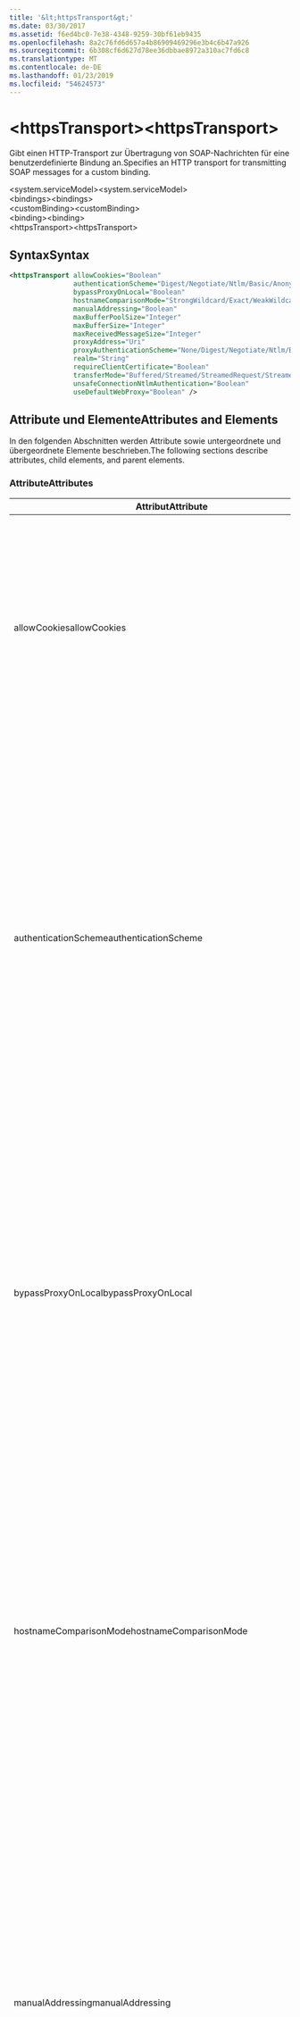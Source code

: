 ```yaml
---
title: '&lt;httpsTransport&gt;'
ms.date: 03/30/2017
ms.assetid: f6ed4bc0-7e38-4348-9259-30bf61eb9435
ms.openlocfilehash: 8a2c76fd6d657a4b86909469296e3b4c6b47a926
ms.sourcegitcommit: 6b308cf6d627d78ee36dbbae8972a310ac7fd6c8
ms.translationtype: MT
ms.contentlocale: de-DE
ms.lasthandoff: 01/23/2019
ms.locfileid: "54624573"
---
```

# <a name="lthttpstransportgt"></a><span data-ttu-id="79173-102">&lt;httpsTransport&gt;</span><span class="sxs-lookup"><span data-stu-id="79173-102">&lt;httpsTransport&gt;</span></span>
<span data-ttu-id="79173-103">Gibt einen HTTP-Transport zur Übertragung von SOAP-Nachrichten für eine benutzerdefinierte Bindung an.</span><span class="sxs-lookup"><span data-stu-id="79173-103">Specifies an HTTP transport for transmitting SOAP messages for a custom binding.</span></span>  
  
 <span data-ttu-id="79173-104">\<system.serviceModel></span><span class="sxs-lookup"><span data-stu-id="79173-104">\<system.serviceModel></span></span>  
<span data-ttu-id="79173-105">\<bindings></span><span class="sxs-lookup"><span data-stu-id="79173-105">\<bindings></span></span>  
<span data-ttu-id="79173-106">\<customBinding></span><span class="sxs-lookup"><span data-stu-id="79173-106">\<customBinding></span></span>  
<span data-ttu-id="79173-107">\<binding></span><span class="sxs-lookup"><span data-stu-id="79173-107">\<binding></span></span>  
<span data-ttu-id="79173-108">\<httpsTransport></span><span class="sxs-lookup"><span data-stu-id="79173-108">\<httpsTransport></span></span>  
  
## <a name="syntax"></a><span data-ttu-id="79173-109">Syntax</span><span class="sxs-lookup"><span data-stu-id="79173-109">Syntax</span></span>  
  
```xml  
<httpsTransport allowCookies="Boolean"
                authenticationScheme="Digest/Negotiate/Ntlm/Basic/Anonymous"
                bypassProxyOnLocal="Boolean"
                hostnameComparisonMode="StrongWildcard/Exact/WeakWildcard"
                manualAddressing="Boolean"
                maxBufferPoolSize="Integer"
                maxBufferSize="Integer"
                maxReceivedMessageSize="Integer"
                proxyAddress="Uri"
                proxyAuthenticationScheme="None/Digest/Negotiate/Ntlm/Basic/Anonymous"
                realm="String"
                requireClientCertificate="Boolean"
                transferMode="Buffered/Streamed/StreamedRequest/StreamedResponse"
                unsafeConnectionNtlmAuthentication="Boolean"
                useDefaultWebProxy="Boolean" />
```  
  
## <a name="attributes-and-elements"></a><span data-ttu-id="79173-110">Attribute und Elemente</span><span class="sxs-lookup"><span data-stu-id="79173-110">Attributes and Elements</span></span>  
 <span data-ttu-id="79173-111">In den folgenden Abschnitten werden Attribute sowie untergeordnete und übergeordnete Elemente beschrieben.</span><span class="sxs-lookup"><span data-stu-id="79173-111">The following sections describe attributes, child elements, and parent elements.</span></span>  
  
### <a name="attributes"></a><span data-ttu-id="79173-112">Attribute</span><span class="sxs-lookup"><span data-stu-id="79173-112">Attributes</span></span>  
  
|<span data-ttu-id="79173-113">Attribut</span><span class="sxs-lookup"><span data-stu-id="79173-113">Attribute</span></span>|<span data-ttu-id="79173-114">Beschreibung</span><span class="sxs-lookup"><span data-stu-id="79173-114">Description</span></span>|  
|---------------|-----------------|  
|<span data-ttu-id="79173-115">allowCookies</span><span class="sxs-lookup"><span data-stu-id="79173-115">allowCookies</span></span>|<span data-ttu-id="79173-116">Ein boolescher Wert, der angibt, ob der Client Cookies akzeptiert und bei zukünftigen Anforderungen propagiert.</span><span class="sxs-lookup"><span data-stu-id="79173-116">A Boolean value that specifies whether the client accepts cookies and propagates them on future requests.</span></span> <span data-ttu-id="79173-117">Die Standardeinstellung ist `false`.</span><span class="sxs-lookup"><span data-stu-id="79173-117">The default is `false`.</span></span><br /><br /> <span data-ttu-id="79173-118">Sie können dieses Attribut verwenden, wenn Sie mit ASMX-Webdiensten interagieren, die Cookies verwenden.</span><span class="sxs-lookup"><span data-stu-id="79173-118">You can use this attribute when you interact with ASMX Web services that use cookies.</span></span> <span data-ttu-id="79173-119">Auf diese Weise können Sie sicherstellen, dass die vom Server zurückgegebenen Cookies automatisch bei allen zukünftigen Clientanforderungen für diesen Dienst kopiert werden.</span><span class="sxs-lookup"><span data-stu-id="79173-119">In this way, you can be sure that the cookies returned from the server are automatically copied to all future client requests for that service.</span></span>|  
|<span data-ttu-id="79173-120">authenticationScheme</span><span class="sxs-lookup"><span data-stu-id="79173-120">authenticationScheme</span></span>|<span data-ttu-id="79173-121">Gibt das Protokoll an, mit dem Clientanforderungen authentifiziert werden, die von einem HTTP-Listener verarbeitet werden.</span><span class="sxs-lookup"><span data-stu-id="79173-121">Specifies the protocol used to authenticate client requests being processed by an HTTP listener.</span></span> <span data-ttu-id="79173-122">Folgende Werte sind gültig:</span><span class="sxs-lookup"><span data-stu-id="79173-122">Valid values include the following:</span></span><br /><br /> <span data-ttu-id="79173-123">-Digest: Gibt die Hashwertauthentifizierung an.</span><span class="sxs-lookup"><span data-stu-id="79173-123">-   Digest: Specifies digest authentication.</span></span><br /><span data-ttu-id="79173-124">– Negotiate: Mit dem Client das Authentifizierungsschema handelt.</span><span class="sxs-lookup"><span data-stu-id="79173-124">-   Negotiate: Negotiates with the client to determine the authentication scheme.</span></span> <span data-ttu-id="79173-125">Wenn sowohl Client als auch Server Kerberos unterstützen, wird dieses Schema verwendet. Andernfalls wird NTLM verwendet.</span><span class="sxs-lookup"><span data-stu-id="79173-125">If both client and server support Kerberos, it is used; otherwise, NTLM is used.</span></span><br /><span data-ttu-id="79173-126">-Ntlm: Gibt die NTLM-Authentifizierung an.</span><span class="sxs-lookup"><span data-stu-id="79173-126">-   Ntlm: Specifies NTLM authentication.</span></span><br /><span data-ttu-id="79173-127">-   Basic: Gibt die Standardauthentifizierung an.</span><span class="sxs-lookup"><span data-stu-id="79173-127">-   Basic: Specifies basic authentication.</span></span><br /><span data-ttu-id="79173-128">– Anonymous: Gibt die anonyme Authentifizierung an.</span><span class="sxs-lookup"><span data-stu-id="79173-128">-   Anonymous: Specifies anonymous authentication.</span></span><br /><br /> <span data-ttu-id="79173-129">Die Standardeinstellung ist Anonymous.</span><span class="sxs-lookup"><span data-stu-id="79173-129">The default is Anonymous.</span></span> <span data-ttu-id="79173-130">Dieses Attribut ist vom Typ <xref:System.Net.AuthenticationSchemes>.</span><span class="sxs-lookup"><span data-stu-id="79173-130">This attribute is of type <xref:System.Net.AuthenticationSchemes>.</span></span> <span data-ttu-id="79173-131">Dieses Attribut kann nur einmal festgelegt werden.</span><span class="sxs-lookup"><span data-stu-id="79173-131">This attribute can only be set once.</span></span>|  
|<span data-ttu-id="79173-132">bypassProxyOnLocal</span><span class="sxs-lookup"><span data-stu-id="79173-132">bypassProxyOnLocal</span></span>|<span data-ttu-id="79173-133">Ein boolescher Wert, der angibt, ob der Proxyserver bei lokalen Adressen umgangen werden soll.</span><span class="sxs-lookup"><span data-stu-id="79173-133">A Boolean value that indicates whether to bypass the proxy server for local addresses.</span></span> <span data-ttu-id="79173-134">Die Standardeinstellung ist `false`.</span><span class="sxs-lookup"><span data-stu-id="79173-134">The default is `false`.</span></span><br /><br /> <span data-ttu-id="79173-135">Eine lokale Adresse ist eine, die sich im lokalen LAN oder Intranet befindet.</span><span class="sxs-lookup"><span data-stu-id="79173-135">A local address is one that is on the local LAN or intranet.</span></span><br /><br /> <span data-ttu-id="79173-136">Windows Communication Foundation (WCF) ignoriert immer den Proxy, wenn die Dienstadresse mit beginnt `http://localhost`.</span><span class="sxs-lookup"><span data-stu-id="79173-136">Windows Communication Foundation (WCF) always ignores the proxy if the service address begins with `http://localhost`.</span></span><br /><br /> <span data-ttu-id="79173-137">Sie sollten den Hostnamen anstatt localhost verwenden, wenn die Clients bei der Kommunikation mit Diensten auf demselben Computer einen Proxy nutzen sollen.</span><span class="sxs-lookup"><span data-stu-id="79173-137">You should use the host name rather than localhost if you want clients to go through a proxy when talking to services on the same machine.</span></span>|  
|<span data-ttu-id="79173-138">hostnameComparisonMode</span><span class="sxs-lookup"><span data-stu-id="79173-138">hostnameComparisonMode</span></span>|<span data-ttu-id="79173-139">Gibt den HTTP-Hostnamen-Vergleichsmodus an, der verwendet wird, um URIs zu analysieren.</span><span class="sxs-lookup"><span data-stu-id="79173-139">Specifies the HTTP hostname comparison mode used to parse URIs.</span></span> <span data-ttu-id="79173-140">Folgende Werte sind gültig:</span><span class="sxs-lookup"><span data-stu-id="79173-140">Valid values are,</span></span><br /><br /> <span data-ttu-id="79173-141">-StrongWildcard: ("+") entspricht allen möglichen Hostnamen im Kontext der angegebenen Schemas, Anschlusses und relativen URI.</span><span class="sxs-lookup"><span data-stu-id="79173-141">-   StrongWildcard: ("+") matches all possible hostnames in the context of the specified scheme, port and relative URI.</span></span><br /><span data-ttu-id="79173-142">-Genauer: keine Platzhalter</span><span class="sxs-lookup"><span data-stu-id="79173-142">-   Exact: no wildcards</span></span><br /><span data-ttu-id="79173-143">-WeakWildcard: ("\*") entspricht allen möglichen Hostnamen im Kontext des angegebenen Schemas, Anschlusses und URIS, die nicht explizit zugeordnet wurde oder durch den StrongWildcard-Mechanismus.</span><span class="sxs-lookup"><span data-stu-id="79173-143">-   WeakWildcard: ("\*") matches all possible hostname in the context of the specified scheme, port and relative UIR that have not been matched explicitly or through the strong wildcard mechanism.</span></span><br /><br /> <span data-ttu-id="79173-144">Die Standardeinstellung ist StrongWildcard.</span><span class="sxs-lookup"><span data-stu-id="79173-144">The default is StrongWildcard.</span></span> <span data-ttu-id="79173-145">Dieses Attribut ist vom Typ `System.ServiceModel.HostnameComparison`.</span><span class="sxs-lookup"><span data-stu-id="79173-145">This attribute is of type `System.ServiceModel.HostnameComparison`.</span></span>|  
|<span data-ttu-id="79173-146">manualAddressing</span><span class="sxs-lookup"><span data-stu-id="79173-146">manualAddressing</span></span>|<span data-ttu-id="79173-147">Ein boolescher Wert , der es dem Benutzer ermöglicht, die Kontrolle über die Nachrichtenadressierung zu übernehmen.</span><span class="sxs-lookup"><span data-stu-id="79173-147">A Boolean value that enables the user to take control of message addressing.</span></span> <span data-ttu-id="79173-148">Diese Eigenschaft wird i.&#160;d.&#160;R. in Routerumgebungen verwendet, wenn das Ziel der Nachricht von der Anwendung bestimmt wird.</span><span class="sxs-lookup"><span data-stu-id="79173-148">This property is usually used in router scenarios, where the application determines which one of several destinations to send a message to.</span></span><br /><br /> <span data-ttu-id="79173-149">Wenn diese Eigenschaft auf `true` festgelegt ist, wird vom Kanal angenommen, dass die Nachricht bereits adressiert wurde, und es werden ihr keine weiteren Informationen hinzugefügt.</span><span class="sxs-lookup"><span data-stu-id="79173-149">When set to `true`, the channel assumes the message has already been addressed and does not add any additional information to it.</span></span> <span data-ttu-id="79173-150">Der Benutzer kann dann jede Nachricht einzeln adressieren.</span><span class="sxs-lookup"><span data-stu-id="79173-150">The user can then address every message individually.</span></span><br /><br /> <span data-ttu-id="79173-151">Wenn als Wert `false` festgelegt wurde, erstellt der Standard-Windows Communication Foundation (WCF)-Adressiermechanismus automatisch Adressen für alle Nachrichten.</span><span class="sxs-lookup"><span data-stu-id="79173-151">When set to `false`, the default Windows Communication Foundation (WCF) addressing mechanism automatically creates addresses for all messages.</span></span><br /><br /> <span data-ttu-id="79173-152">Die Standardeinstellung ist `false`.</span><span class="sxs-lookup"><span data-stu-id="79173-152">The default is `false`.</span></span>|  
|<span data-ttu-id="79173-153">maxBufferPoolSize</span><span class="sxs-lookup"><span data-stu-id="79173-153">maxBufferPoolSize</span></span>|<span data-ttu-id="79173-154">Eine positive ganze Zahl, die die maximale Pufferpoolgröße angibt.</span><span class="sxs-lookup"><span data-stu-id="79173-154">A positive integer that specifies the maximum size of the buffer pool.</span></span> <span data-ttu-id="79173-155">Der Standard ist 524288.</span><span class="sxs-lookup"><span data-stu-id="79173-155">The default is 524288.</span></span><br /><br /> <span data-ttu-id="79173-156">Viele Bereiche von WCF verwenden Puffer.</span><span class="sxs-lookup"><span data-stu-id="79173-156">Many parts of WCF use buffers.</span></span> <span data-ttu-id="79173-157">Das Erstellen und Zerstören von Puffern bei jeder Verwendung ist kostspielig. Dasselbe gilt für die Garbage Collection für Puffer.</span><span class="sxs-lookup"><span data-stu-id="79173-157">Creating and destroying buffers each time they are used is expensive, and garbage collection for buffers is also expensive.</span></span> <span data-ttu-id="79173-158">Bei Pufferpools können Sie einen zu verwendenden Puffer aus dem Pool nehmen und ihn nach der Verwendung wieder dem Pool zuführen.</span><span class="sxs-lookup"><span data-stu-id="79173-158">With buffer pools, you can take a buffer from the pool, use it, and return it to the pool once you are done.</span></span> <span data-ttu-id="79173-159">So wird der Aufwand beim Erstellen und Zerstören von Puffern vermieden.</span><span class="sxs-lookup"><span data-stu-id="79173-159">Thus the overhead in creating and destroying buffers is avoided.</span></span>|  
|<span data-ttu-id="79173-160">maxBufferSize</span><span class="sxs-lookup"><span data-stu-id="79173-160">maxBufferSize</span></span>|<span data-ttu-id="79173-161">Eine positive ganze Zahl, die die maximale Puffergröße angibt.</span><span class="sxs-lookup"><span data-stu-id="79173-161">A positive integer that specifies the maximum size of the buffer.</span></span> <span data-ttu-id="79173-162">Der Standardwert ist 524288.</span><span class="sxs-lookup"><span data-stu-id="79173-162">The default is 524288</span></span>|  
|<span data-ttu-id="79173-163">maxReceivedMessageSize</span><span class="sxs-lookup"><span data-stu-id="79173-163">maxReceivedMessageSize</span></span>|<span data-ttu-id="79173-164">Eine positive ganze Zahl, die die maximal zulässige Nachrichtengröße, die empfangen werden kann, angibt.</span><span class="sxs-lookup"><span data-stu-id="79173-164">A positive integer that specifies the maximum allowable message size that can be received.</span></span> <span data-ttu-id="79173-165">Der Standard ist 65536.</span><span class="sxs-lookup"><span data-stu-id="79173-165">The default is 65536.</span></span>|  
|<span data-ttu-id="79173-166">proxyAddress</span><span class="sxs-lookup"><span data-stu-id="79173-166">proxyAddress</span></span>|<span data-ttu-id="79173-167">Ein URI, der die Adresse des HTTP-Proxys angibt.</span><span class="sxs-lookup"><span data-stu-id="79173-167">A URI that specifies the address of the HTTP proxy.</span></span> <span data-ttu-id="79173-168">Wenn `useSystemWebProxy` `true` ist, muss diese Einstellung `null` lauten.</span><span class="sxs-lookup"><span data-stu-id="79173-168">If `useSystemWebProxy` is `true`, this setting must be `null`.</span></span> <span data-ttu-id="79173-169">Die Standardeinstellung ist `null`.</span><span class="sxs-lookup"><span data-stu-id="79173-169">The default is `null`.</span></span>|  
|<span data-ttu-id="79173-170">proxyAuthenticationScheme</span><span class="sxs-lookup"><span data-stu-id="79173-170">proxyAuthenticationScheme</span></span>|<span data-ttu-id="79173-171">Gibt das Protokoll an, mit dem Clientanforderungen authentifiziert werden, die von einem HTTP-Proxy verarbeitet werden.</span><span class="sxs-lookup"><span data-stu-id="79173-171">Specifies the protocol used for authenticating client requests being processed by an HTTP proxy.</span></span> <span data-ttu-id="79173-172">Folgende Werte sind gültig:</span><span class="sxs-lookup"><span data-stu-id="79173-172">Valid values include the following:</span></span><br /><br /> <span data-ttu-id="79173-173">– None: Es wird keine Authentifizierung ausgeführt.</span><span class="sxs-lookup"><span data-stu-id="79173-173">-   None: No authentication is performed.</span></span><br /><span data-ttu-id="79173-174">-Digest: Gibt die Hashwertauthentifizierung an.</span><span class="sxs-lookup"><span data-stu-id="79173-174">-   Digest: Specifies digest authentication.</span></span><br /><span data-ttu-id="79173-175">– Negotiate: Mit dem Client das Authentifizierungsschema handelt.</span><span class="sxs-lookup"><span data-stu-id="79173-175">-   Negotiate: Negotiates with the client to determine the authentication scheme.</span></span> <span data-ttu-id="79173-176">Wenn sowohl Client als auch Server Kerberos unterstützen, wird dieses Schema verwendet. Andernfalls wird NTLM verwendet.</span><span class="sxs-lookup"><span data-stu-id="79173-176">If both client and server support Kerberos, it is used; otherwise, NTLM is used.</span></span><br /><span data-ttu-id="79173-177">-Ntlm: Gibt die NTLM-Authentifizierung an.</span><span class="sxs-lookup"><span data-stu-id="79173-177">-   Ntlm: Specifies NTLM authentication.</span></span><br /><span data-ttu-id="79173-178">-   Basic: Gibt die Standardauthentifizierung an.</span><span class="sxs-lookup"><span data-stu-id="79173-178">-   Basic: Specifies basic authentication.</span></span><br /><span data-ttu-id="79173-179">– Anonymous: Gibt die anonyme Authentifizierung an.</span><span class="sxs-lookup"><span data-stu-id="79173-179">-   Anonymous: Specifies anonymous authentication.</span></span><br /><br /> <span data-ttu-id="79173-180">Die Standardeinstellung ist Anonymous.</span><span class="sxs-lookup"><span data-stu-id="79173-180">The default is Anonymous.</span></span> <span data-ttu-id="79173-181">Dieses Attribut ist vom Typ <xref:System.Net.AuthenticationSchemes>.</span><span class="sxs-lookup"><span data-stu-id="79173-181">This attribute is of type <xref:System.Net.AuthenticationSchemes>.</span></span> <span data-ttu-id="79173-182">Beachten Sie, dass `IntegratedWindowsAuthentication` wird nicht unterstützt.</span><span class="sxs-lookup"><span data-stu-id="79173-182">Note that `IntegratedWindowsAuthentication` is not supported.</span></span>|  
|<span data-ttu-id="79173-183">realm</span><span class="sxs-lookup"><span data-stu-id="79173-183">realm</span></span>|<span data-ttu-id="79173-184">Eine Zeichenfolge, die den auf dem Proxy/Server zu verwendenden Bereich angibt.</span><span class="sxs-lookup"><span data-stu-id="79173-184">A string that specifies the realm to use on the proxy/server.</span></span> <span data-ttu-id="79173-185">Der Standardwert ist eine leere Zeichenfolge.</span><span class="sxs-lookup"><span data-stu-id="79173-185">The default is an empty string.</span></span><br /><br /> <span data-ttu-id="79173-186">Server verwenden Bereiche, um geschützte Ressourcen zu partitionieren.</span><span class="sxs-lookup"><span data-stu-id="79173-186">Servers use realms to partition protected resources.</span></span> <span data-ttu-id="79173-187">Jede Partition kann ihr eigenes Authentifizierungsschema und/oder ihre eigene Autorisierungsdatenbank aufweisen.</span><span class="sxs-lookup"><span data-stu-id="79173-187">Each partition can have its own authentication scheme and/or authorization database.</span></span> <span data-ttu-id="79173-188">Bereiche werden nur für die Standard- und Digestauthentifizierung verwendet.</span><span class="sxs-lookup"><span data-stu-id="79173-188">Realms are used only for basic and digest authentication.</span></span> <span data-ttu-id="79173-189">Nach der erfolgreichen Authentifizierung eines Clients ist die Authentifizierung für alle Ressourcen in einem bestimmten Bereich gültig.</span><span class="sxs-lookup"><span data-stu-id="79173-189">After a client successfully authenticates, the authentication is valid for all resources in a given realm.</span></span> <span data-ttu-id="79173-190">Eine ausführliche Beschreibung der Bereiche finden Sie unter RFC 2617 unter der [IETF-Website](https://www.ietf.org).</span><span class="sxs-lookup"><span data-stu-id="79173-190">For a detailed description of realms, see RFC 2617 at the [IETF website](https://www.ietf.org).</span></span>|  
|<span data-ttu-id="79173-191">requireClientCertificate</span><span class="sxs-lookup"><span data-stu-id="79173-191">requireClientCertificate</span></span>|<span data-ttu-id="79173-192">Ein boolescher Wert, der angibt, ob der Server erfordert, dass der Client ein Clientzertifikat als Teil des HTTPS-Handshakes bereitstellt.</span><span class="sxs-lookup"><span data-stu-id="79173-192">A Boolean value that specifies if the server requires the client to provide a client certificate as part of the HTTPS handshake.</span></span> <span data-ttu-id="79173-193">Die Standardeinstellung ist `false`.</span><span class="sxs-lookup"><span data-stu-id="79173-193">The default is `false`.</span></span>|  
|<span data-ttu-id="79173-194">transferMode</span><span class="sxs-lookup"><span data-stu-id="79173-194">transferMode</span></span>|<span data-ttu-id="79173-195">Gibt an, ob Nachrichten bei einer Anforderung oder Antwort gepuffert oder per Stream übertragen werden.</span><span class="sxs-lookup"><span data-stu-id="79173-195">Specifies whether messages are buffered or streamed or a request or response.</span></span> <span data-ttu-id="79173-196">Folgende Werte sind gültig:</span><span class="sxs-lookup"><span data-stu-id="79173-196">Valid values include the following:</span></span><br /><br /> <span data-ttu-id="79173-197">-Buffered: Die Anforderungs- und Antwortnachrichten werden gepuffert.</span><span class="sxs-lookup"><span data-stu-id="79173-197">-   Buffered: The request and response messages are buffered.</span></span><br /><span data-ttu-id="79173-198">-Streaming: Die Anforderungs- und Antwortnachrichten werden per Stream übertragen.</span><span class="sxs-lookup"><span data-stu-id="79173-198">-   Streamed: The request and response messages are streamed.</span></span><br /><span data-ttu-id="79173-199">-StreamedRequest: Die Anforderungsnachricht wird per Stream übertragen, und die Antwortnachricht wird gepuffert.</span><span class="sxs-lookup"><span data-stu-id="79173-199">-   StreamedRequest: The request message is streamed and the response message is buffered.</span></span><br /><span data-ttu-id="79173-200">-StreamedResponse: Die Anforderungsnachricht wird gepuffert, und die Antwortnachricht wird per Stream übertragen.</span><span class="sxs-lookup"><span data-stu-id="79173-200">-   StreamedResponse: The request message is buffered and the response message is streamed.</span></span><br /><br /> <span data-ttu-id="79173-201">Der Standardwert ist Buffered.</span><span class="sxs-lookup"><span data-stu-id="79173-201">The default is Buffered.</span></span> <span data-ttu-id="79173-202">Dieses Attribut ist vom Typ <xref:System.ServiceModel.TransferMode>.</span><span class="sxs-lookup"><span data-stu-id="79173-202">This attribute is of type <xref:System.ServiceModel.TransferMode>.</span></span>|  
|<span data-ttu-id="79173-203">unsafeConnectionNtlmAuthentication</span><span class="sxs-lookup"><span data-stu-id="79173-203">unsafeConnectionNtlmAuthentication</span></span>|<span data-ttu-id="79173-204">Ein boolescher Wert, der angibt, ob die Freigabe nicht sicherer Verbindungen auf dem Server aktiviert ist.</span><span class="sxs-lookup"><span data-stu-id="79173-204">A Boolean value that specifies whether Unsafe Connection Sharing is enabled on the server.</span></span> <span data-ttu-id="79173-205">Die Standardeinstellung ist `false`.</span><span class="sxs-lookup"><span data-stu-id="79173-205">The default is `false`.</span></span> <span data-ttu-id="79173-206">Wenn aktiviert, wird NTLM-Authentifizierung einmal auf jeder TCP-Verbindung ausgeführt.</span><span class="sxs-lookup"><span data-stu-id="79173-206">If enabled, NTLM authentication is performed once on each TCP connection.</span></span>|  
|<span data-ttu-id="79173-207">useDefaultWebProxy</span><span class="sxs-lookup"><span data-stu-id="79173-207">useDefaultWebProxy</span></span>|<span data-ttu-id="79173-208">Ein boolescher Wert, der angibt, ob die Proxyeinstellungen auf dem Computer anstatt der benutzerspezifischen Einstellungen verwendet werden sollen.</span><span class="sxs-lookup"><span data-stu-id="79173-208">A Boolean value that specifies whether the machine-wide proxy settings are used rather than the user specific settings.</span></span> <span data-ttu-id="79173-209">Die Standardeinstellung ist `true`.</span><span class="sxs-lookup"><span data-stu-id="79173-209">The default is `true`.</span></span>|  
  
### <a name="child-elements"></a><span data-ttu-id="79173-210">Untergeordnete Elemente</span><span class="sxs-lookup"><span data-stu-id="79173-210">Child Elements</span></span>  
 <span data-ttu-id="79173-211">Keine</span><span class="sxs-lookup"><span data-stu-id="79173-211">None.</span></span>  
  
### <a name="parent-elements"></a><span data-ttu-id="79173-212">Übergeordnete Elemente</span><span class="sxs-lookup"><span data-stu-id="79173-212">Parent Elements</span></span>  
  
|<span data-ttu-id="79173-213">Element</span><span class="sxs-lookup"><span data-stu-id="79173-213">Element</span></span>|<span data-ttu-id="79173-214">Beschreibung</span><span class="sxs-lookup"><span data-stu-id="79173-214">Description</span></span>|  
|-------------|-----------------|  
|[<span data-ttu-id="79173-215">\<binding></span><span class="sxs-lookup"><span data-stu-id="79173-215">\<binding></span></span>](../../../../../docs/framework/misc/binding.md)|<span data-ttu-id="79173-216">Definiert alle Bindungsmöglichkeiten der benutzerdefinierten Bindung.</span><span class="sxs-lookup"><span data-stu-id="79173-216">Defines all binding capabilities of the custom binding.</span></span>|  
  
## <a name="remarks"></a><span data-ttu-id="79173-217">Hinweise</span><span class="sxs-lookup"><span data-stu-id="79173-217">Remarks</span></span>  
 <span data-ttu-id="79173-218">Das `httpsTransport`-Element stellt den Startpunkt für das Erstellen einer benutzerdefinierten Bindung dar, die das HTTPS-Übertragungsprotokoll implementiert.</span><span class="sxs-lookup"><span data-stu-id="79173-218">The `httpsTransport` element is the starting point for creating a custom binding that implements the HTTPS transport protocol.</span></span> <span data-ttu-id="79173-219">HTTPS stellt die primäre Übertragungsweise für einen sicheren Datenaustausch dar.</span><span class="sxs-lookup"><span data-stu-id="79173-219">HTTPS is the primary transport used for secure interoperability purposes.</span></span> <span data-ttu-id="79173-220">HTTPS wird von der Windows Communication Foundation (WCF) um sicherzustellen, dass Interoperabilität mit anderen Web-Dienste unterstützt.</span><span class="sxs-lookup"><span data-stu-id="79173-220">HTTPS is supported by the Windows Communication Foundation (WCF) to ensure interoperability with other Web services stacks.</span></span>  
  
## <a name="see-also"></a><span data-ttu-id="79173-221">Siehe auch</span><span class="sxs-lookup"><span data-stu-id="79173-221">See also</span></span>
- <xref:System.ServiceModel.Configuration.HttpsTransportElement>
- <xref:System.ServiceModel.Channels.HttpsTransportBindingElement>
- <xref:System.ServiceModel.Channels.TransportBindingElement>
- <xref:System.ServiceModel.Channels.CustomBinding>
- [<span data-ttu-id="79173-222">Transportprotokolle</span><span class="sxs-lookup"><span data-stu-id="79173-222">Transports</span></span>](../../../../../docs/framework/wcf/feature-details/transports.md)
- [<span data-ttu-id="79173-223">Auswählen eines Transports</span><span class="sxs-lookup"><span data-stu-id="79173-223">Choosing a Transport</span></span>](../../../../../docs/framework/wcf/feature-details/choosing-a-transport.md)
- [<span data-ttu-id="79173-224">Bindungen</span><span class="sxs-lookup"><span data-stu-id="79173-224">Bindings</span></span>](../../../../../docs/framework/wcf/bindings.md)
- [<span data-ttu-id="79173-225">Erweitern von Bindungen</span><span class="sxs-lookup"><span data-stu-id="79173-225">Extending Bindings</span></span>](../../../../../docs/framework/wcf/extending/extending-bindings.md)
- [<span data-ttu-id="79173-226">Benutzerdefinierte Bindungen</span><span class="sxs-lookup"><span data-stu-id="79173-226">Custom Bindings</span></span>](../../../../../docs/framework/wcf/extending/custom-bindings.md)
- [<span data-ttu-id="79173-227">\<customBinding></span><span class="sxs-lookup"><span data-stu-id="79173-227">\<customBinding></span></span>](../../../../../docs/framework/configure-apps/file-schema/wcf/custombinding.md)
